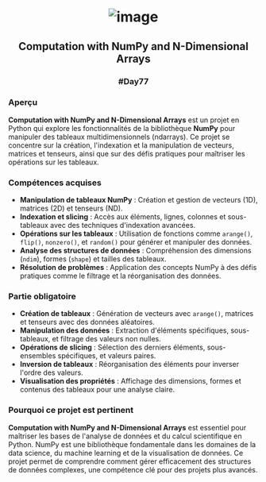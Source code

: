 # <p align="center"> ![image](https://github.com/user-attachments/assets/9d1cc291-e667-4ba6-976a-6b88f5a24776) </p>

## <p align="center"> Computation with NumPy and N-Dimensional Arrays </p>
### <p align="center"> #Day77 </p>

### Aperçu
**Computation with NumPy and N-Dimensional Arrays** est un projet en Python qui explore les fonctionnalités de la bibliothèque **NumPy** pour manipuler des tableaux multidimensionnels (ndarrays). Ce projet se concentre sur la création, l'indexation et la manipulation de vecteurs, matrices et tenseurs, ainsi que sur des défis pratiques pour maîtriser les opérations sur les tableaux.

### Compétences acquises
- **Manipulation de tableaux NumPy** : Création et gestion de vecteurs (1D), matrices (2D) et tenseurs (ND).
- **Indexation et slicing** : Accès aux éléments, lignes, colonnes et sous-tableaux avec des techniques d'indexation avancées.
- **Opérations sur les tableaux** : Utilisation de fonctions comme `arange()`, `flip()`, `nonzero()`, et `random()` pour générer et manipuler des données.
- **Analyse des structures de données** : Compréhension des dimensions (`ndim`), formes (`shape`) et tailles des tableaux.
- **Résolution de problèmes** : Application des concepts NumPy à des défis pratiques comme le filtrage et la réorganisation des données.

### Partie obligatoire
- **Création de tableaux** : Génération de vecteurs avec `arange()`, matrices et tenseurs avec des données aléatoires.
- **Manipulation des données** : Extraction d'éléments spécifiques, sous-tableaux, et filtrage des valeurs non nulles.
- **Opérations de slicing** : Sélection des derniers éléments, sous-ensembles spécifiques, et valeurs paires.
- **Inversion de tableaux** : Réorganisation des éléments pour inverser l'ordre des valeurs.
- **Visualisation des propriétés** : Affichage des dimensions, formes et contenus des tableaux pour une analyse claire.

### Pourquoi ce projet est pertinent
**Computation with NumPy and N-Dimensional Arrays** est essentiel pour maîtriser les bases de l'analyse de données et du calcul scientifique en Python. NumPy est une bibliothèque fondamentale dans les domaines de la data science, du machine learning et de la visualisation de données. Ce projet permet de comprendre comment gérer efficacement des structures de données complexes, une compétence clé pour des projets plus avancés.
